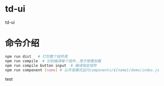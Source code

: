 # td-ui
td-ui

# 命令介绍
```bash
npm run dist   # 打包整个组件库
npm run compile  # 分别编译每个组件，用于按需加载
npm run compile button input  # 编译指定组件
npm run component [name] # 以开发模式运行components/${name}/demo/index.js
```
test
